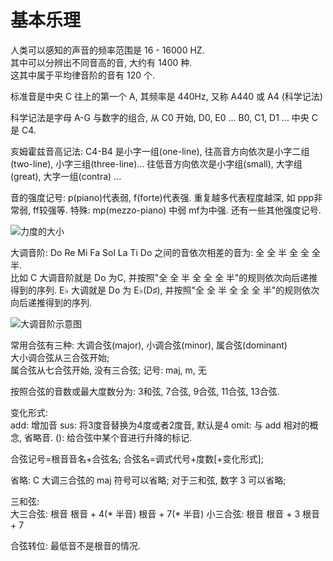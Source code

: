 基本乐理
==========



人类可以感知的声音的频率范围是 16 - 16000 HZ.   
其中可以分辨出不同音高的音, 大约有 1400 种.   
这其中属于平均律音阶的音有 120 个.
   
标准音是中央 C 往上的第一个 A, 其频率是 440Hz, 又称 A440 或 A4 (科学记法)

科学记法是字母 A-G 与数字的组合, 从 C0 开始, D0, E0 ... B0, C1, D1 ...  中央 C 是 C4.

亥姆霍兹音高记法: C4-B4 是小字一组(one-line), 往高音方向依次是小字二组(two-line), 小字三组(three-line)... 往低音方向依次是小字组(small), 大字组(great), 大字一组(contra) ...

音的强度记号: p(piano)代表弱, f(forte)代表强. 重复越多代表程度越深, 如 ppp非常弱, ff较强等. 特殊: mp(mezzo-piano) 中弱 mf为中强. 还有一些其他强度记号.
    
![力度的大小](https://upload.wikimedia.org/wikipedia/commons/thumb/7/7a/Dynamic%27s_Note_Velocity.svg/640px-Dynamic%27s_Note_Velocity.svg.png)
 
 

大调音阶: Do Re Mi Fa Sol La Ti Do 之间的音依次相差的音为: 全 全 半 全 全 全 半.    
 比如 C 大调音阶就是 Do 为C, 并按照"全 全 半 全 全 全 半"的规则依次向后递推得到的序列.
 E♭ 大调就是 Do 为 E♭(D♯), 并按照"全 全 半 全 全 全 半"的规则依次向后递推得到的序列.   

![大调音阶示意图](https://upload.wikimedia.org/wikipedia/en/thumb/1/18/MajorScales.svg/836px-MajorScales.svg.png)
 


常用合弦有三种: 大调合弦(major), 小调合弦(minor), 属合弦(dominant)   
大小调合弦从三合弦开始;    
属合弦从七合弦开始, 没有三合弦;
记号: maj, m, 无

按照合弦的音数或最大度数分为: 3和弦, 7合弦, 9合弦, 11合弦, 13合弦.

变化形式:    
add: 增加音
sus: 将3度音替换为4度或者2度音, 默认是4
omit: 与 add 相对的概念, 省略音.
(): 给合弦中某个音进行升降的标记.

合弦记号=根音音名+合弦名;  合弦名=调式代号+度数[+变化形式];
 
省略: C 大调三合弦的 maj 符号可以省略;   对于三和弦, 数字 3 可以省略; 


三和弦:   
大三合弦:       根音      根音 + 4(* 半音)   根音 + 7(* 半音)
小三合弦:       根音      根音 + 3          根音 + 7



合弦转位: 最低音不是根音的情况. 

